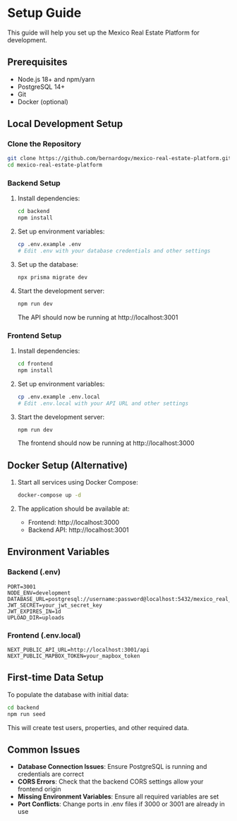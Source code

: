 # Setup Guide

This guide will help you set up the Mexico Real Estate Platform for development.

## Prerequisites

- Node.js 18+ and npm/yarn
- PostgreSQL 14+
- Git
- Docker (optional)

## Local Development Setup

### Clone the Repository

```bash
git clone https://github.com/bernardogv/mexico-real-estate-platform.git
cd mexico-real-estate-platform
```

### Backend Setup

1. Install dependencies:
   ```bash
   cd backend
   npm install
   ```

2. Set up environment variables:
   ```bash
   cp .env.example .env
   # Edit .env with your database credentials and other settings
   ```

3. Set up the database:
   ```bash
   npx prisma migrate dev
   ```

4. Start the development server:
   ```bash
   npm run dev
   ```
   The API should now be running at http://localhost:3001

### Frontend Setup

1. Install dependencies:
   ```bash
   cd frontend
   npm install
   ```

2. Set up environment variables:
   ```bash
   cp .env.example .env.local
   # Edit .env.local with your API URL and other settings
   ```

3. Start the development server:
   ```bash
   npm run dev
   ```
   The frontend should now be running at http://localhost:3000

## Docker Setup (Alternative)

1. Start all services using Docker Compose:
   ```bash
   docker-compose up -d
   ```

2. The application should be available at:
   - Frontend: http://localhost:3000
   - Backend API: http://localhost:3001

## Environment Variables

### Backend (.env)

```
PORT=3001
NODE_ENV=development
DATABASE_URL=postgresql://username:password@localhost:5432/mexico_real_estate
JWT_SECRET=your_jwt_secret_key
JWT_EXPIRES_IN=1d
UPLOAD_DIR=uploads
```

### Frontend (.env.local)

```
NEXT_PUBLIC_API_URL=http://localhost:3001/api
NEXT_PUBLIC_MAPBOX_TOKEN=your_mapbox_token
```

## First-time Data Setup

To populate the database with initial data:

```bash
cd backend
npm run seed
```

This will create test users, properties, and other required data.

## Common Issues

- **Database Connection Issues**: Ensure PostgreSQL is running and credentials are correct
- **CORS Errors**: Check that the backend CORS settings allow your frontend origin
- **Missing Environment Variables**: Ensure all required variables are set
- **Port Conflicts**: Change ports in .env files if 3000 or 3001 are already in use
